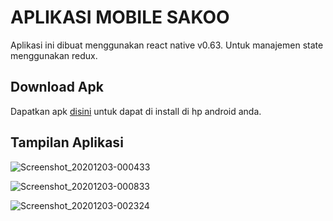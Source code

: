 # APLIKASI MOBILE SAKOO

Aplikasi ini dibuat menggunakan react native v0.63.
Untuk manajemen state menggunakan redux.

## Download Apk

Dapatkan apk [disini](https://drive.google.com/file/d/1fyMvhst8KIOPPEb1grAVM3K9n68NjPpF/view?usp=sharing) untuk dapat di install di hp android anda.

## Tampilan Aplikasi

![Screenshot_20201203-000433](https://user-images.githubusercontent.com/53925358/100908597-40e4b500-34fe-11eb-8e7f-79efff3ed59c.jpg)


![Screenshot_20201203-000833](https://user-images.githubusercontent.com/53925358/100908601-42ae7880-34fe-11eb-8ab7-8d85c77b6114.jpg)


![Screenshot_20201203-002324](https://user-images.githubusercontent.com/53925358/100908605-43470f00-34fe-11eb-96e5-c1f2af51fae7.jpg)
